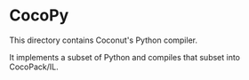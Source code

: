 # CocoPy

This directory contains Coconut's Python compiler.

It implements a subset of Python and compiles that subset into CocoPack/IL.

